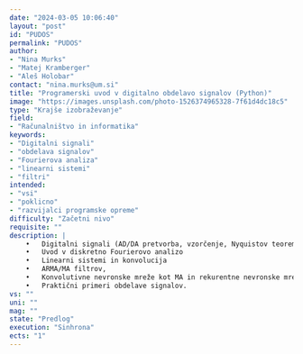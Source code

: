 ```yaml
---
date: "2024-03-05 10:06:40"
layout: "post"
id: "PUDOS"
permalink: "PUDOS"
author:
- "Nina Murks"
- "Matej Kramberger"
- "Aleš Holobar"
contact: "nina.murks@um.si"
title: "Programerski uvod v digitalno obdelavo signalov (Python)"
image: "https://images.unsplash.com/photo-1526374965328-7f61d4dc18c5"
type: "Krajše izobraževanje"
field:
- "Računalništvo in informatika"
keywords:
- "Digitalni signali"
- "obdelava signalov"
- "Fourierova analiza"
- "linearni sistemi"
- "filtri"
intended:
- "vsi"
- "poklicno"
- "razvijalci programske opreme"
difficulty: "Začetni nivo"
requisite: ""
description: |
    •	Digitalni signali (AD/DA pretvorba, vzorčenje, Nyquistov teorem, ločljivost)
    •	Uvod v diskretno Fourierovo analizo
    •	Linearni sistemi in konvolucija
    •	ARMA/MA filtrov, 
    •	Konvolutivne nevronske mreže kot MA in rekurentne nevronske mreže kot ARMA sistemi
    •	Praktični primeri obdelave signalov.
vs: ""
uni: ""
mag: ""
state: "Predlog"
execution: "Sinhrona"
ects: "1"
---
```

